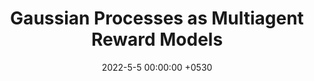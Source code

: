 ---
layout: paper
title:  "Gaussian Processes as Multiagent Reward Models"
venue: "Proceedings of the 19th International Conference on Autonomous Agents and MultiAgent Systems"
venue_short: "(AAMAS). 2020."
authors: "G. Dixit, S. Airiau, K. Tumer"
pub_url: "/assets/publications/AAMAS20_GP.pdf"

date:   2022-5-5 00:00:00 +0530
last_edited: 2022-03-07 00:30:00 +0530
categories: research

introduction: "This work investivagates This work investivagates This work investivagates This work investivagates This work investivagates This work investivagates This work investivagates"
image: "/assets/research/gecco23_method.png"

excerpt: "Agents in a multiagent system must learn diverse policies that allow them to express complex inter-agent synergies required for teamwork.
Multiagent Quality-Diversity methods partially address this by transforming the agents' large joint policy space to a tractable sub-space that can produce synergistic agent policies. 
However, in multi-objective problems with asymmetric agents (agents with different capabilities and objectives), the search for diversity is fundamentally guided by the need to learn a Pareto front of policies that represents diverse trade-offs between agent-specific and team objectives.
This work introduces Multi-objective Asymmetric Island Model (MAIM), a multi-objective multiagent learning framework for the discovery of generalizable agent synergies and trade-offs via adaptation of population dynamics over a spectrum of tasks.
The key insight is that the competitive pressure arising from the changing populations on the team tasks forces agents to acquire robust synergies required to balance their individual and team objectives in response to the nature of their teams and task dynamics.
Results on several variations of a multi-objective habitat problem highlight the potential of MAIM in producing teams with diverse specializations and trade-offs that readily adapt to unseen tasks."


loadScripts: false
scripts: []
---